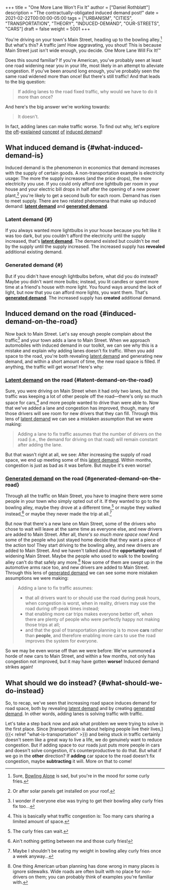 +++
title = "One More Lane Won't Fix It"
author = ["Daniel Rothblatt"]
description = "The contractually-obligated induced demand post!"
date = 2021-02-22T00:00:00-05:00
tags = ["URBANISM", "CITIES", "TRANSPORTATION", "THEORY", "INDUCED-DEMAND", "OUR-STREETS", "CARS"]
draft = false
weight = 5001
+++

You're driving on your town's Main Street, heading up to the
bowling alley.[^fn:1] But what's this? A traffic jam! How
aggravating, you shout! This is because Main Street just isn't
wide enough, you decide. One More Lane Will Fix It!™

Does this sound familiar? If you're American, you've probably
seen at least one road widening near you in your life, most
likely in an attempt to alleviate congestion. If you've been
around long enough, you've probably seen the same road widened
more than once! But there's still traffic! And that leads to the
big question:

> If adding lanes to the road fixed traffic, why would we have to
> do it more than once?

And here's the big answer we're working towards:

> It doesn't.

In fact, adding lanes can make traffic worse. To find out why,
let's explore [the](https://www.strongtowns.org/journal/tag/induced+demand) [oft](https://www.theurbanist.org/2019/11/12/the-law-of-induced-demand-road-widening-and-i-976-invites-congestion/)-[explained](https://www.vox.com/videos/22280067/highways-traffic-worse-congestion-expansion) [concept](https://www.bloomberg.com/news/articles/2018-09-06/traffic-jam-blame-induced-demand) [of](https://usa.streetsblog.org/category/induced-demand/) [induced demand](https://en.wikipedia.org/wiki/Induced%5Fdemand)!


## What induced demand is {#what-induced-demand-is}

Induced demand is the phenomenon in economics that demand
increases with the supply of certain goods. A
non-transportation example is electricity usage: The more the
supply increases (and the price drops), the more electricity
you use. If you could only afford one lightbulb per room in
your house and your electric bill drops in half after the
opening of a new power plant,[^fn:2] you're likely to get a
second bulb for each room. Demand has risen to meet supply.
There are two related phenomena that make up induced demand:
**[latent demand](#orge8d38fc)** and **[generated demand](#org071d201)**.


### <a id="orge8d38fc">Latent demand</a> {#}

If you always wanted more lightbulbs in your house because you
felt like it was too dark, but you couldn't afford the
electricity until the supply increased, that's **[latent demand](#orge8d38fc)**.
The demand existed but couldn't be met by the supply until the
supply increased. The increased supply has **revealed**
additional existing demand.


### <a id="org071d201">Generated demand</a> {#}

But if you didn't have enough lightbulbs before, what did you
do instead? Maybe you didn't want more bulbs; instead, you lit
candles or spent more time at a friend's house with more
light. You found ways around the lack of light, but now that
you can afford more lights, you want them. That's **[generated
        demand](#org071d201)**. The increased supply has **created** additional demand.


## Induced demand on the road {#induced-demand-on-the-road}

Now back to Main Street. Let's say enough people complain about
the traffic[^fn:3] and your town adds a lane to Main Street.
When we approach automobiles with induced demand in our
toolkit, we can see why this is a mistake and explain why
adding lanes doesn't fix traffic. When you add space to the
road, you're both revealing [latent demand](#orge8d38fc) and generating new
demand, and within a short amount of time, the new road space
is filled. If anything, the traffic will get worse! Here's why:


### [Latent demand](#orge8d38fc) on the road {#latent-demand-on-the-road}

Sure, you were driving on Main Street when it had only two
lanes, but the traffic was keeping a lot of other people off
the road—there's only so much space for cars,[^fn:4] and more
people wanted to drive than were able to. Now that we've added
a lane and congestion has improved, though, many of those
drivers will see room for new drivers that they can fill.
Through this lens of [latent demand](#orge8d38fc) we can see a mistaken
assumption that we were making:

> Adding a lane to fix traffic assumes that the number of
> drivers on the road (i.e., the demand for driving on that
> road) will remain constant after adding the lane.

But that wasn't right at all, we see: After increasing the
supply of road space, we end up meeting some of this [latent
        demand](#orge8d38fc). Within months, congestion is just as bad as it was
before. But maybe it's even worse!


### [Generated demand](#org071d201) on the road {#generated-demand-on-the-road}

Through all the traffic on Main Street, you have to imagine
there were some people in your town who simply opted out of
it. If they wanted to go to the bowling alley, maybe they
drove at a different time,[^fn:5] or maybe they walked
instead,[^fn:6] or maybe they never made the trip at
all.[^fn:7]

But now that there's a new lane on Main Street, some of the
drivers who chose to wait will leave at the same time as
everyone else, and new drivers are added to Main Street. After
all, _there's so much more space now!_ And some of the people
who just stayed home decide that they want a piece of the
action too! They start driving to the bowling alley, and new
drivers are added to Main Street. And we haven't talked about
the **opportunity cost** of widening Main Street. Maybe the people
who used to walk to the bowling alley can't do that safely any
more.[^fn:8] Now some of them are swept up in the automotive
arms race too, and new drivers are added to Main Street.
Through this lens of [generated demand](#org071d201) we can see some more
mistaken assumptions we were making:

> Adding a lane to fix traffic assumes:
>
> -   that all drivers want to or should use the road during peak
>     hours, when congestion is worst, when in reality, drivers
>     may use the road during off-peak times instead;
> -   that enabling more car trips makes everyone better off, when
>     there are plenty of people who were perfectly happy not
>     making those trips at all;
> -   and that the goal of transportation planning is to move
>     **cars** rather than **people**, and therefore enabling more
>     cars to use the road improves the system for everyone.

So we may be even worse off than we were before: We've
summoned a horde of new cars to Main Street, and within a few
months, not only has congestion not improved, but it may have
gotten **worse!** Induced demand strikes again!


## What should we do instead? {#what-should-we-do-instead}

So, to recap, we've seen that increasing road space induces
demand for road space, both by revealing [latent demand](#orge8d38fc) and by
creating [generated demand](#org071d201). In other words, adding lanes is
solving traffic with traffic.

Let's take a step back now and ask what problem we were trying
to solve in the first place. Since [transportation is about
helping people live their lives,]({{< relref "what-is-transportation" >}}) and being stuck in traffic
certainly doesn't seem like a great way to live a life, we do
genuinely want to reduce congestion. But if adding space to our
roads just puts more people in cars and doesn't solve
congestion, it's counterproductive to do that. But what if we
go in the **other** direction? If **adding** car space to the road
doesn't fix congestion, maybe **subtracting** it will. More on
that to come!

[^fn:1]: Sure, [Bowling Alone](https://en.wikipedia.org/wiki/Bowling%5FAlone) is sad, but you're in the mood for some curly fries.
[^fn:2]: Or after solar panels get installed on your roof.
[^fn:3]: I wonder if everyone else was trying to get their bowling alley curly fries fix too…
[^fn:4]: This is basically what traffic congestion is: Too many cars sharing a limited amount of space.
[^fn:5]: The curly fries can wait.
[^fn:6]: Ain't nothing getting between me and those curly fries!
[^fn:7]: Maybe I shouldn't be eating my weight in bowling alley curly fries once a week anyway…
[^fn:8]: One thing American urban planning has done wrong in many places is ignore sidewalks. Wide roads are often built with no place for non-drivers on them; you can probably think of examples you're familiar with.
